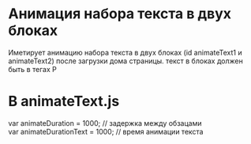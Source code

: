# Анимация набора текста  в двух блоках
Иметирует анимацию набора текста в двух блоках (id animateText1 и animateText2)  после загрузки дома страницы. 
текст в блоках должен быть в тегах P

# В animateText.js
var animateDuration = 1000; // задержка между обзацами <br>
var animateDurationText = 1000; // время анимации текста

